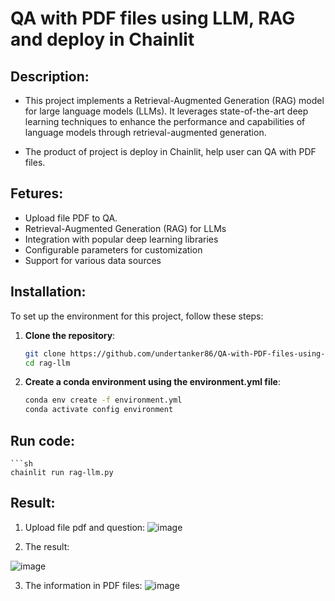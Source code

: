# QA with PDF files using LLM, RAG and deploy in Chainlit
## Description:
- This project implements a Retrieval-Augmented Generation (RAG) model for large language models (LLMs). It leverages state-of-the-art deep learning techniques to enhance the performance and    capabilities of language models through retrieval-augmented generation. 

- The product of project is deploy in Chainlit, help user can QA with PDF files.

## Fetures:
- Upload file PDF to QA.
- Retrieval-Augmented Generation (RAG) for LLMs
- Integration with popular deep learning libraries
- Configurable parameters for customization
- Support for various data sources

## Installation:
To set up the environment for this project, follow these steps:
1. **Clone the repository**:
    ```sh 
    git clone https://github.com/undertanker86/QA-with-PDF-files-using-RAG-LLM.git
    cd rag-llm
2. **Create a conda environment using the environment.yml file**:
    ```sh 
    conda env create -f environment.yml
    conda activate config environment
## Run code:
    ```sh
    chainlit run rag-llm.py
## Result:
1. Upload file pdf and question:
![image](https://github.com/undertanker86/QA-with-PDF-files-using-RAG-LLM/assets/124110097/f1a143d6-bed3-4680-abaf-e1f895dfd02c)

2. The result:
   
![image](https://github.com/undertanker86/QA-with-PDF-files-using-RAG-LLM/assets/124110097/b729c9bc-9abf-48cb-af0a-0bf0cdfa01f8)

3. The information in PDF files:
![image](https://github.com/undertanker86/QA-with-PDF-files-using-RAG-LLM/assets/124110097/286f9b73-fa82-4ecd-83ee-093efe54f171)

    


